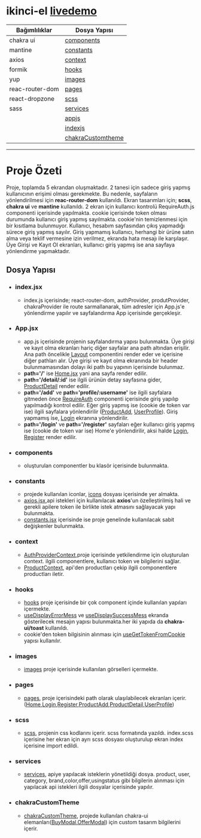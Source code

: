 # ikinci-el [livedemo](https://ikinci-el.netlify.app)

|Bağımlılıklar|Dosya Yapısı|
|------|-------|
|chakra ui| [components](#components)|
| mantine| [constants](#constants)|
|axios|[context](#context)|
| formik| [hooks](#hooks)|
| yup| [images](#images)|
| reac-router-dom| [pages](#pages)|
| react-dropzone|[scss](#scss)
| sass|[services](#services)
| |[appjs](#appjsx)
| |[indexjs](#indexjsx)|
| |[chakraCustomtheme](#chakraCustomTheme)

---
# Proje Özeti
Proje, toplamda 5 ekrandan oluşmaktadır. 2 tanesi için sadece giriş yapmış kullanıcının erişimi olması gerekmekte. Bu nedenle, sayfaların
yönlendirilmesi için **reac-router-dom** kullanıldı. Ekran tasarımları için; **scss**, **chakra ui** ve **mantine** kullanıldı. 
2 ekran için kullanıcı kontrolü RequireAuth.js componenti içerisinde yapılmakta. cookie içerisinde token olması durumunda kullanıcı giriş yapmış sayılmakta.
cookie'nin temizlenmesi için bir kısıtlama bulunmuyor. Kullanıcı, hesabım sayfasından çıkış yapmadığı sürece giriş yapmış sayılır. Giriş yapmamış kullanıcı,
herhangi bir ürüne satın alma veya teklif vermesine izin verilmez, ekranda hata mesajı ile karşılaşır. Üye Girişi ve Kayıt Ol ekranları, kullanıcı giriş yapmış ise
ana sayfaya yönlendirme yapmaktadır. 

## Dosya Yapısı

* ### index.jsx
  * index.js içerisinde; react-router-dom, authProvider, produtProvider, chakraProvider ile route sarmallanarak, tüm adresler için App.js'e yönlendirme yapılır 
    ve sayfalandırma App içerisinde gerçekleşir.
* ### App.jsx
  * app.js içerisinde projenin sayfalandırma yapısı bulunmakta. Üye girişi ve kayıt olma ekranları hariç diğer sayfalar ana path altından erişilir. Ana path öncelikle      [Layout](src/components/Layout.jsx) componentini render eder ve içerisine diğer pathları alır. Üye girişi ve kayıt olma ekranında bir header bulunmamasından           dolayı iki path bu yapının           içerisinde bulunmaz. 
  * **path='/'** ise [Home.jsx](src/pages/Home.jsx) yani ana sayfa render edilir.
  * **path='/detail/:id'** ise ilgili ürünün detay sayfasına gider, [ProductDetail](src/pages/ProductDetail.jsx) render edilir.
  * **path='/add'** ve **path='profile/:username'** ise ilgili sayfalara gitmeden önce [RequireAuth](src/components/RequireAuth.jsx) componenti içerisinde giriş yapılıp yapılmadığı kontrol edilir. Eğer giriş yapmış ise (cookie de token var ise) ilgili sayfalara yönlendirilir ([ProductAdd](src/pages/ProductAdd.jsx), [UserProfile](src/pages/UserProfile.jsx)). Giriş yapmamış ise, [Login](src/pages/Login.jsx) ekranına yönlendirilir.
  * **path='/login'** ve **path='/register'** sayfaları eğer kullanıcı giriş yapmış ise (cookie de token var ise) Home'e yönlendirilir, aksi halde [Login](src/pages/Login.jsx), [Register](src/pages/Register.jsx) render edilir.

* ### components
  * oluşturulan componentler bu klasör içerisinde bulunmakta.
* ### constants
  * projede kullanılan iconlar, [icons](src/constants/icons) dosyası içerisinde yer almakta.
  * [axios.jsx](src/constants/axios.jsx),api istekleri için kullanılacak **axios**'un özelleştirilmiş hali ve gerekli apilere token ile birlikte istek atmasını sağlayacak yapı bulunmakta.
  * [constants.jsx](src/constants/constants.jsx) içerisinde ise proje genelinde kullanılacak sabit değişkenler bulunmakta.

* ### context 
  * [AuthProviderContext](src/context/AuthProviderContext.jsx),proje içerisinde yetkilendirme için oluşturulan context. ilgili componentlere, kullanıcı token ve bilgilerini sağlar.
  * [ProductContext](src/context/ProductContext.jsx), api'den productları çekip ilgili componentlere productları iletir.
 
 * ### hooks
    * [hooks](src/hooks) proje içerisinde bir çok component içinde kullanılan yapıları içermekte. 
    * [useDisplayErrorMess](src/hooks/useDisplayErrorMess.jsx) ve [useDisplaySuccessMess](src/hooks/useDisplaySuccessMes.jsx) ekranda gösterilecek mesajın yapısı bulunmakta.her iki yapıda da **chakra-ui/toast** kullanıldı.
    * cookie'den token bilgisinin alınması için [useGetTokenFromCookie](src/hooks/useGetTokenFromCookie.jsx) yapısı kullanılır.
* ### images
  * [images](src/images) proje içerisinde kullanılan görselleri içermekte.

* ### pages
  * [pages](src/pages), proje içerisindeki path olarak ulaşılabilecek ekranları içerir. 
   ([Home](src/pages/Home.jsx),[Login](src/pages/Login.jsx),[Register](src/pages/Register.jsx),[ProductAdd](src/pages/ProductAdd.jsx),[ProductDetail](src/pages/ProductDetail.jsx),[UserProfile](src/pages/UserProfile.jsx))
* ### scss
  * [scss](src/scss), projenin css kodlarını içerir. scss formatında yazıldı. index.scss içerisine her ekran için ayrı scss dosyası oluşturulup ekran index içerisine import edildi.

* ### services
  * [services](src/services), apiye yapılacak isteklerin yönetildiği dosya. product, user, category, brand,color,offer,usingstatus gibi bilgilerin alınması için yapılacak api istekleri ilgili dosyalar içerisinde yapılır.

* ### chakraCustomTheme
  * [chakraCustomTheme](src/chakraCustomTheme.jsx), projede kullanılan chakra-ui elemanları([BuyModal](src/components/BuyModal.jsx),[OfferModal](src/components/OfferModal.jsx)) için custom tasarım bilgilerini içerir.
